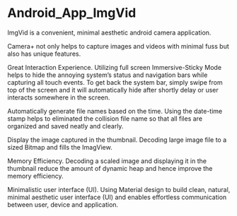 # Android_App_ImgVid
ImgVid is a convenient, minimal aesthetic android camera application.

Camera+ not only helps to capture images and videos with minimal fuss but also has unique features.

Great Interaction Experience. Utilizing full screen Immersive-Sticky Mode helps to hide the annoying system’s status and navigation bars while capturing all touch events. To get back the system bar, simply swipe from top of the screen and it will automatically hide after shortly delay or user interacts somewhere in the screen.

Automatically generate file names based on the time. Using the date-time stamp helps to eliminated the collision file name so that all files are organized and saved neatly and clearly.      

Display the image captured in the thumbnail. Decoding large image file to a sized Bitmap and fills the ImagView. 

Memory Efficiency. Decoding a scaled image and displaying it in the thumbnail reduce the amount of dynamic heap and hence improve the memory efficiency.

Minimalistic user interface (UI). Using Material design to build clean, natural, minimal aesthetic user interface (UI) and enables effortless communication between user, device and application. 
